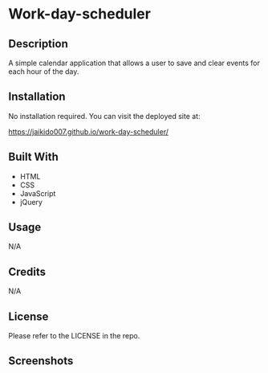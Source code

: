 # Work-day-scheduler

## Description

A simple calendar application that allows a user to save and clear events for each hour of the day.  

## Installation

No installation required.  You can visit the deployed site at:

https://jaikido007.github.io/work-day-scheduler/

## Built With

- HTML
- CSS
- JavaScript
- jQuery

## Usage

N/A

## Credits

N/A

## License

Please refer to the LICENSE in the repo.

## Screenshots

